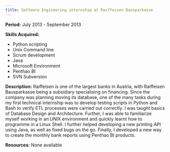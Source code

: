 ```yaml
---
title: Software Engineering internship at Raiffeisen Bausparkasse
---
```


<strong>Period:</strong> July 2013 - September 2013

<strong>Skills Acquired:</strong> 
* Python scripting 
* Unix Command line 
* Scrum development 
* Java 
* Microsoft Environment 
* Penthao BI 
* SVN Subversion

<strong>Description:</strong> Raiffeisen is one of the largest banks in Austria, with Raiffeisen Bausparkasse being a subsidiary specialising on financing. Since the company was planning moving its database, one of the many tasks during my first technical internship was to develop testing scripts in Python and Bash to verify ETL processes were carried out correctly. I was taught basics of Database Design and Architecture. Further, I was able to familiarize myself working in an UNIX environment and quickly learnt how to programme in a Linux Shell. I further helped developing a new printing API using Java, as well as fixed bugs on the go. Finally, I developed a new way to create the monthly bank reports using Penthao BI products.

<strong>Resources:</strong> None available 